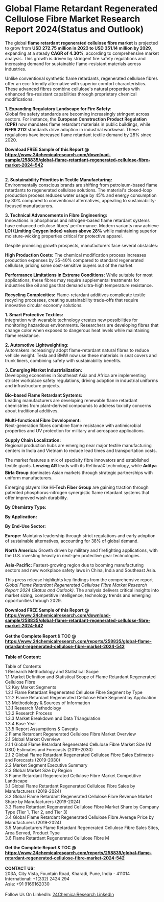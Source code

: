 <h1>Global Flame Retardant Regenerated Cellulose Fibre Market Research Report 2024(Status and Outlook)</h1><p>The global <strong>flame retardant regenerated cellulose fibre market</strong> is projected to grow from <strong>USD 272.75 million in 2023 to USD 351.14 million by 2029</strong>, expanding at a steady <strong>CAGR of 4.30%</strong>, according to comprehensive market analysis. This growth is driven by stringent fire safety regulations and increasing demand for sustainable flame-resistant materials across industries.</p><p>Unlike conventional synthetic flame retardants, regenerated cellulose fibres offer an eco-friendly alternative with superior comfort characteristics. These advanced fibres combine cellulose's natural properties with enhanced fire-resistant capabilities through proprietary chemical modifications.</p><p><strong>1. Expanding Regulatory Landscape for Fire Safety:</strong><br>
Global fire safety standards are becoming increasingly stringent across sectors. For instance, the <strong>European Construction Product Regulation (CPR)</strong> now mandates flame retardant materials in public buildings, while <strong>NFPA 2112</strong> standards drive adoption in industrial workwear. These regulations have increased flame retardant textile demand by 28% since 2020.</p><div><b>Download FREE Sample of this Report @ 
            <a href="https://www.24chemicalresearch.com/download-sample/258835/global-flame-retardant-regenerated-cellulose-fibre-market-2024-542">
            https://www.24chemicalresearch.com/download-sample/258835/global-flame-retardant-regenerated-cellulose-fibre-market-2024-542</a></b></div><br><p><strong>2. Sustainability Priorities in Textile Manufacturing:</strong><br>
Environmentally conscious brands are shifting from petroleum-based flame retardants to regenerated cellulose solutions. The material's closed-loop production process reduces water usage by 45% and energy consumption by 30% compared to conventional alternatives, appealing to sustainability-focused manufacturers.</p><p><strong>3. Technical Advancements in Fibre Engineering:</strong><br>
Innovations in phosphorus and nitrogen-based flame retardant systems have enhanced cellulose fibres' performance. Modern variants now achieve <strong>LOI (Limiting Oxygen Index) values above 28%</strong> while maintaining superior moisture-wicking properties critical for protective apparel.</p><p>Despite promising growth prospects, manufacturers face several obstacles:</p><p><strong>High Production Costs:</strong> The chemical modification process increases production expenses by 35-40% compared to standard regenerated cellulose, pricing some cost-sensitive buyers out of the market.</p><p><strong>Performance Limitations in Extreme Conditions:</strong> While suitable for most applications, these fibres may require supplemental treatments for industries like oil and gas that demand ultra-high temperature resistance.</p><p><strong>Recycling Complexities:</strong> Flame-retardant additives complicate textile recycling processes, creating sustainability trade-offs that require innovative circular economy solutions.</p><p><strong>1. Smart Protective Textiles:</strong><br>
Integration with wearable technology creates new possibilities for monitoring hazardous environments. Researchers are developing fibres that change color when exposed to dangerous heat levels while maintaining flame resistance.</p><p><strong>2. Automotive Lightweighting:</strong><br>
Automakers increasingly adopt flame-retardant natural fibres to reduce vehicle weight. Tesla and BMW now use these materials in seat covers and trunk liners, combining safety with sustainability benefits.</p><p><strong>3. Emerging Market Industrialization:</strong><br>
Developing economies in Southeast Asia and Africa are implementing stricter workplace safety regulations, driving adoption in industrial uniforms and infrastructure projects.</p><p><strong>Bio-based Flame Retardant Systems:</strong><br>
	Leading manufacturers are developing renewable flame retardant chemistries from plant-derived compounds to address toxicity concerns about traditional additives.</p><p><strong>Multi-functional Fibre Development:</strong><br>
	Next-generation fibres combine flame resistance with antimicrobial properties and UV protection for military and aerospace applications.</p><p><strong>Supply Chain Localization:</strong><br>
	Regional production hubs are emerging near major textile manufacturing centers in India and Vietnam to reduce lead times and transportation costs.</p><p>The market features a mix of specialty fibre innovators and established textile giants. <strong>Lenzing AG</strong> leads with its Refibraâ¢ technology, while <strong>Aditya Birla Group</strong> dominates Asian markets through strategic partnerships with uniform manufacturers.</p><p>Emerging players like <strong>Hi-Tech Fiber Group</strong> are gaining traction through patented phosphorus-nitrogen synergistic flame retardant systems that offer improved wash durability.</p><p><strong>By Chemistry Type:</strong></p><p><strong>By Application:</strong></p><p><strong>By End-Use Sector:</strong></p><p><strong>Europe:</strong> Maintains leadership through strict regulations and early adoption of sustainable alternatives, accounting for 38% of global demand.</p><p><strong>North America:</strong> Growth driven by military and firefighting applications, with the U.S. investing heavily in next-gen protective gear technologies.</p><p><strong>Asia-Pacific:</strong> Fastest-growing region due to booming manufacturing sectors and new workplace safety laws in China, India and Southeast Asia.</p><p>This press release highlights key findings from the comprehensive report <em>Global Flame Retardant Regenerated Cellulose Fibre Market Research Report 2024 (Status and Outlook)</em>. The analysis delivers critical insights into market sizing, competitive intelligence, technology trends and emerging opportunities through 2029.</p><div><b>Download FREE Sample of this Report @ 
            <a href="https://www.24chemicalresearch.com/download-sample/258835/global-flame-retardant-regenerated-cellulose-fibre-market-2024-542">
            https://www.24chemicalresearch.com/download-sample/258835/global-flame-retardant-regenerated-cellulose-fibre-market-2024-542</a></b></div><br><div><b>Get the Complete Report & TOC @ 
            <a href="https://www.24chemicalresearch.com/reports/258835/global-flame-retardant-regenerated-cellulose-fibre-market-2024-542">
            https://www.24chemicalresearch.com/reports/258835/global-flame-retardant-regenerated-cellulose-fibre-market-2024-542</a></b></div><br>
            <b>Table of Content:</b><p>Table of Contents<br />
1 Research Methodology and Statistical Scope<br />
1.1 Market Definition and Statistical Scope of Flame Retardant Regenerated Cellulose Fibre<br />
1.2 Key Market Segments<br />
1.2.1 Flame Retardant Regenerated Cellulose Fibre Segment by Type<br />
1.2.2 Flame Retardant Regenerated Cellulose Fibre Segment by Application<br />
1.3 Methodology & Sources of Information<br />
1.3.1 Research Methodology<br />
1.3.2 Research Process<br />
1.3.3 Market Breakdown and Data Triangulation<br />
1.3.4 Base Year<br />
1.3.5 Report Assumptions & Caveats<br />
2 Flame Retardant Regenerated Cellulose Fibre Market Overview<br />
2.1 Global Market Overview<br />
2.1.1 Global Flame Retardant Regenerated Cellulose Fibre Market Size (M USD) Estimates and Forecasts (2019-2030)<br />
2.1.2 Global Flame Retardant Regenerated Cellulose Fibre Sales Estimates and Forecasts (2019-2030)<br />
2.2 Market Segment Executive Summary<br />
2.3 Global Market Size by Region<br />
3 Flame Retardant Regenerated Cellulose Fibre Market Competitive Landscape<br />
3.1 Global Flame Retardant Regenerated Cellulose Fibre Sales by Manufacturers (2019-2024)<br />
3.2 Global Flame Retardant Regenerated Cellulose Fibre Revenue Market Share by Manufacturers (2019-2024)<br />
3.3 Flame Retardant Regenerated Cellulose Fibre Market Share by Company Type (Tier 1, Tier 2, and Tier 3)<br />
3.4 Global Flame Retardant Regenerated Cellulose Fibre Average Price by Manufacturers (2019-2024)<br />
3.5 Manufacturers Flame Retardant Regenerated Cellulose Fibre Sales Sites, Area Served, Product Type<br />
3.6 Flame Retardant Regenerated Cellulose Fibre M</p><div><b>Get the Complete Report & TOC @ 
            <a href="https://www.24chemicalresearch.com/reports/258835/global-flame-retardant-regenerated-cellulose-fibre-market-2024-542">
            https://www.24chemicalresearch.com/reports/258835/global-flame-retardant-regenerated-cellulose-fibre-market-2024-542</a></b></div><br><b>CONTACT US:</b><br>
            203A, City Vista, Fountain Road, Kharadi, Pune, India - 411014<br>
            International: +1(332) 2424 294<br>
            Asia: +91 9169162030 <br><br>
            Follow Us On LinkedIn: <a href="https://www.linkedin.com/company/24chemicalresearch/">24ChemicalResearch LinkedIn</a>